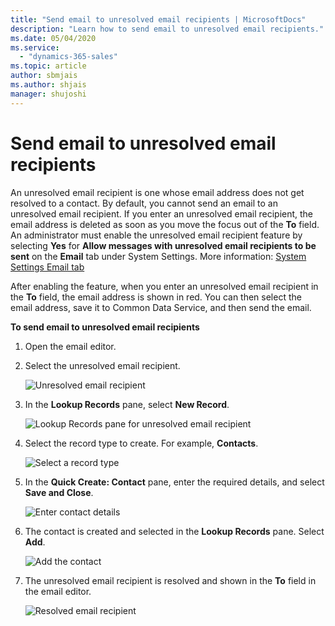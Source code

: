 ```yaml
---
title: "Send email to unresolved email recipients | MicrosoftDocs"
description: "Learn how to send email to unresolved email recipients."
ms.date: 05/04/2020
ms.service:
  - "dynamics-365-sales"
ms.topic: article
author: sbmjais
ms.author: shjais
manager: shujoshi
---
```


# Send email to unresolved email recipients

An unresolved email recipient is one whose email address does not get resolved to a contact. By default, you cannot send an email to an unresolved email recipient. If you enter an unresolved email recipient, the email address is deleted as soon as you move the focus out of the **To** field. An administrator must enable the unresolved email recipient feature by selecting **Yes** for **Allow messages with unresolved email recipients to be sent** on the **Email** tab under System Settings. More information: [System Settings Email tab](https://docs.microsoft.com/power-platform/admin/system-settings-dialog-box-email-tab)

After enabling the feature, when you enter an unresolved email recipient in the **To** field, the email address is shown in red. You can then select the email address, save it to Common Data Service, and then send the email.

**To send email to unresolved email recipients**

1. Open the email editor.

2. Select the unresolved email recipient. 

    ![Unresolved email recipient](media/unresolved-email.png "Unresolved email recipient")

3. In the **Lookup Records** pane, select **New Record**.

    ![Lookup Records pane for unresolved email recipient](media/unresolved-email-lookup.png "Lookup Records pane for unresolved email recipient")

4. Select the record type to create. For example, **Contacts**.

    ![Select a record type](media/unresolved-email-select-record-type.png "Select a record type")

5. In the **Quick Create: Contact** pane, enter the required details, and select **Save and Close**.

    ![Enter contact details](media/unresolved-email-create-record.png "Enter contact details")

6. The contact is created and selected in the **Lookup Records** pane. Select **Add**.

    ![Add the contact](media/unresolved-email-add-record.png "Add the contact")

7. The unresolved email recipient is resolved and shown in the **To** field in the email editor.

    ![Resolved email recipient](media/resolved-email-recipient.png "Resolved email recipient")
